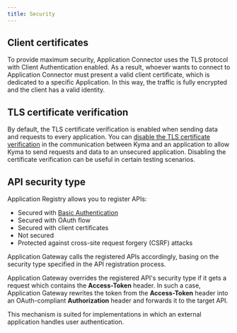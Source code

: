 ```yaml
---
title: Security
---
```


## Client certificates

To provide maximum security, Application Connector uses the TLS protocol with Client Authentication enabled. As a result, whoever wants to connect to Application Connector must present a valid client certificate, which is dedicated to a specific Application. In this way, the traffic is fully encrypted and the client has a valid identity.

## TLS certificate verification

By default, the TLS certificate verification is enabled when sending data and requests to every application.
You can [disable the TLS certificate verification](../../../03-tutorials/00-application-connectivity/ac-11-disable-tls-certificate-verification.md) in the communication between Kyma and an application to allow Kyma to send requests and data to an unsecured application. Disabling the certificate verification can be useful in certain testing scenarios.

## API security type

Application Registry allows you to register APIs:
- Secured with [Basic Authentication](https://tools.ietf.org/html/rfc7617)
- Secured with OAuth flow
- Secured with client certificates
- Not secured
- Protected against cross-site request forgery (CSRF) attacks

Application Gateway calls the registered APIs accordingly, basing on the security type specified in the API registration process.

Application Gateway overrides the registered API's security type if it gets a request which contains the **Access-Token** header. In such a case, Application Gateway rewrites the token from the **Access-Token** header into an OAuth-compliant **Authorization** header and forwards it to the target API.

This mechanism is suited for implementations in which an external application handles user authentication.
